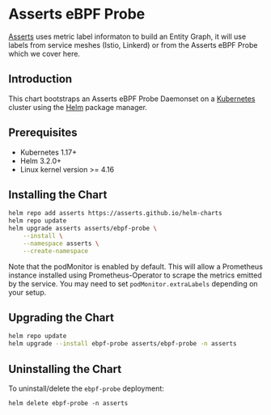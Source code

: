 # Asserts eBPF Probe

[Asserts](http://www.asserts.ai) uses metric label informaton to build an Entity Graph, it will use labels from service meshes (Istio, Linkerd) or from the Asserts eBPF Probe which we cover here.

## Introduction

This chart bootstraps an Asserts eBPF Probe Daemonset on a [Kubernetes](https://kubernetes.io) cluster using the [Helm](https://helm.sh) package manager.

## Prerequisites

- Kubernetes 1.17+
- Helm 3.2.0+
- Linux kernel version >= 4.16

## Installing the Chart

```bash
helm repo add asserts https://asserts.github.io/helm-charts
helm repo update
helm upgrade asserts asserts/ebpf-probe \
    --install \
    --namespace asserts \
    --create-namespace
```

Note that the podMonitor is enabled by default. This will allow a Prometheus instance installed using Prometheus-Operator to scrape the metrics emitted by the service. You may need to set `podMonitor.extraLabels` depending on your setup.

## Upgrading the Chart

```bash
helm repo update
helm upgrade --install ebpf-probe asserts/ebpf-probe -n asserts
```

## Uninstalling the Chart

To uninstall/delete the `ebpf-probe` deployment:

```console
helm delete ebpf-probe -n asserts
```